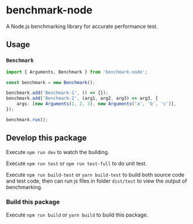 # benchmark-node

A Node.js benchmarking library for accurate performance test.

## Usage
### `Benchmark`

```ts
import { Arguments, Benchmark } from 'benchmark-node';

const benchmark = new Benchmark();

benchmark.add('Benchmark-1', () => {});
benchmark.add('Benchmark-2', (arg1, arg2, arg3) => arg3, {
    args: [new Arguments(1, 2, 3), new Arguments('a', 'b', 'c')],
});

benchmark.run();
```

## Develop this package

Execute `npm run dev` to watch the building.

Execute `npm run test` or `npm run test-full` to do unit test.

Execute `npm run build-test` or `yarn build-test` to build both source code and test code,
then can run js files in folder `dist/test` to view the output of benchmarking.

### Build this package

Execute `npm run build` or `yarn build` to build this package.

